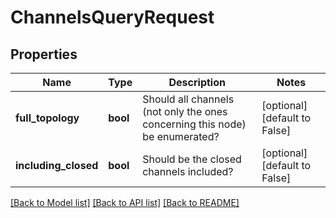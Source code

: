 # ChannelsQueryRequest

## Properties
Name | Type | Description | Notes
------------ | ------------- | ------------- | -------------
**full_topology** | **bool** | Should all channels (not only the ones concerning this node) be enumerated? | [optional] [default to False]
**including_closed** | **bool** | Should be the closed channels included? | [optional] [default to False]

[[Back to Model list]](../README.md#documentation-for-models) [[Back to API list]](../README.md#documentation-for-api-endpoints) [[Back to README]](../README.md)

